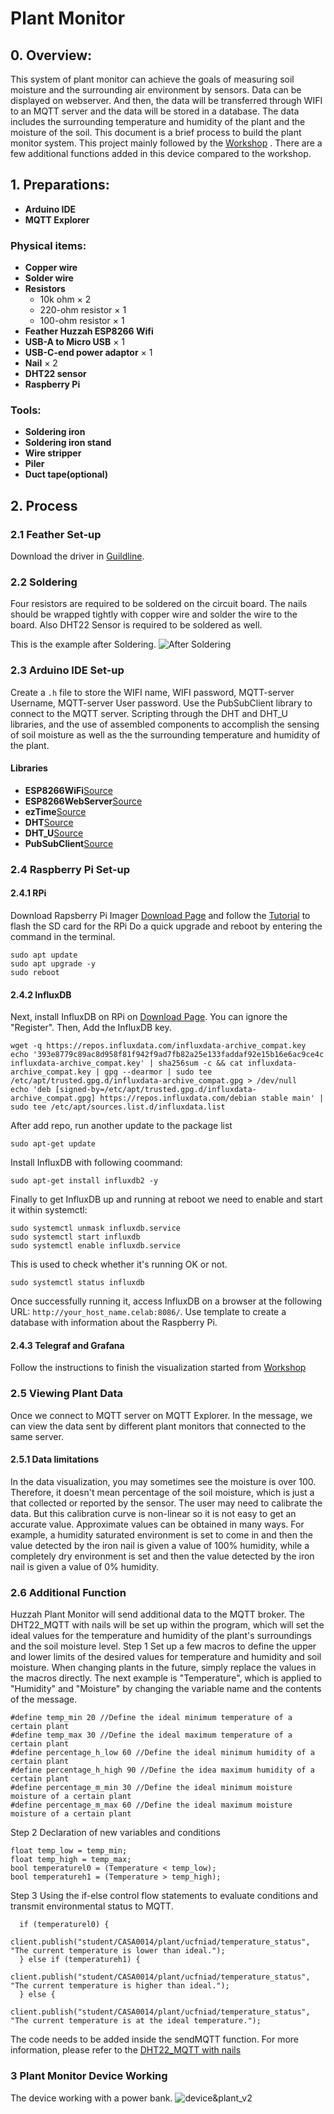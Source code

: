 # Plant Monitor
## 0. Overview:
This system of plant monitor can achieve the goals of measuring soil moisture and the surrounding air environment by sensors. Data can be displayed on webserver. And then, the data will be transferred through WIFI to an MQTT server and the data will be stored in a database. The data includes the surrounding temperature and humidity of the plant and the moisture of the soil. This document is a brief process to build the plant monitor system. This project mainly followed by the [Workshop](https://workshops.cetools.org/codelabs/CASA0014-2-Plant-Monitor) . There are a few additional functions added in this device compared to the workshop.
## 1. Preparations:
* **Arduino IDE**
* **MQTT Explorer**
### Physical items:
* **Copper wire**
* **Solder wire**
* **Resistors**
  * 10k ohm &times; 2
  * 220-ohm resistor &times; 1
  * 100-ohm resistor &times; 1
* **Feather Huzzah ESP8266 Wifi**
* **USB-A to Micro USB** &times; 1
* **USB-C-end power adaptor** &times; 1
* **Nail** &times; 2
* **DHT22 sensor**
* **Raspberry Pi**
### Tools:
* **Soldering iron**
* **Soldering iron stand**
* **Wire stripper**
* **Piler** 
* **Duct tape(optional)**

## 2. Process
### 2.1 Feather Set-up
Download the driver in [Guildline](https://www.silabs.com/developers/usb-to-uart-bridge-vcp-drivers).
### 2.2 Soldering
Four resistors are required to be soldered on the circuit board. The nails should be wrapped tightly with copper wire and solder the wire to the board. Also DHT22 Sensor is required to be soldered as well.

This is the example after Soldering.
![After Soldering](https://github.com/Hypersaki/Plant-Monitor/blob/main/device%20build/soldering_example.jpg "soldering_example.jpg")
### 2.3 Arduino IDE Set-up
Create a `.h` file to store the WIFI name, WIFI password, MQTT-server Username, MQTT-server User password.
Use the PubSubClient library to  connect to the MQTT server.
Scripting through the DHT and DHT_U libraries, and the use of assembled components to accomplish the sensing of soil moisture as well as the the surrounding temperature and humidity of the plant.

#### Libraries
* **ESP8266WiFi**[Source](https://github.com/esp8266/Arduino/blob/master/libraries/ESP8266WiFi/src/ESP8266WiFi.h)
* **ESP8266WebServer**[Source](https://github.com/esp8266/Arduino/blob/master/libraries/ESP8266WebServer/src/ESP8266WebServer.h)
* **ezTime**[Source](https://github.com/ropg/ezTime)
* **DHT**[Source](https://github.com/adafruit/DHT-sensor-library/blob/master/DHT.h)
* **DHT_U**[Source](https://github.com/adafruit/DHT-sensor-library/blob/master/DHT_U.h)
* **PubSubClient**[Source](https://www.arduino.cc/reference/en/libraries/pubsubclient/)

### 2.4 Raspberry Pi Set-up
#### 2.4.1 RPi
Download Rapsberry Pi Imager [Download Page](https://www.raspberrypi.com/software/) and follow the [Tutorial](https://www.tomshardware.com/reviews/raspberry-pi-headless-setup-how-to,6028.html) to flash the SD card for the RPi
Do a quick upgrade and reboot by entering the command in the terminal.
```
sudo apt update
sudo apt upgrade -y
sudo reboot
```
#### 2.4.2 InfluxDB
Next, install InfluxDB on RPi on [Download Page](https://portal.influxdata.com/downloads/#influxdb). You can ignore the "Register". 
Then, Add the InfluxDB key.
```
wget -q https://repos.influxdata.com/influxdata-archive_compat.key
echo '393e8779c89ac8d958f81f942f9ad7fb82a25e133faddaf92e15b16e6ac9ce4c influxdata-archive_compat.key' | sha256sum -c && cat influxdata-archive_compat.key | gpg --dearmor | sudo tee /etc/apt/trusted.gpg.d/influxdata-archive_compat.gpg > /dev/null
echo 'deb [signed-by=/etc/apt/trusted.gpg.d/influxdata-archive_compat.gpg] https://repos.influxdata.com/debian stable main' | sudo tee /etc/apt/sources.list.d/influxdata.list
```
After add repo, run another update to the package list
```
sudo apt-get update
```
Install InfluxDB with following coommand:
```
sudo apt-get install influxdb2 -y
```
Finally to get InfluxDB up and running at reboot we need to enable and start it within systemctl:
```
sudo systemctl unmask influxdb.service
sudo systemctl start influxdb
sudo systemctl enable influxdb.service
```
This is used to check whether it's running OK or not.
```
sudo systemctl status influxdb
```

Once successfully running it, access InfluxDB on a browser at the following URL: `http://your_host_name.celab:8086/`.
Use template to create a database with information about the Raspberry Pi.

#### 2.4.3 Telegraf and Grafana
Follow the instructions to finish the visualization started from [Workshop](https://workshops.cetools.org/codelabs/CASA0014-2-Plant-Monitor/index.html#12)

### 2.5 Viewing Plant Data
Once we connect to MQTT server on MQTT Explorer. In the message, we can view the data sent by different plant monitors that connected to the same server.
#### 2.5.1 Data limitations
In the data visualization, you may sometimes see the moisture is over 100. Therefore, it doesn't mean percentage of the soil moisture, which is just a that collected or reported by the sensor.
The user may need to calibrate the data. But this calibration curve is non-linear so it is not easy to get an accurate value. Approximate values can be obtained in many ways. For example, a humidity saturated environment is set to come in and then the value detected by the iron nail is given a value of 100% humidity, while a completely dry environment is set and then the value detected by the iron nail is given a value of 0% humidity.

### 2.6 Additional Function
Huzzah Plant Monitor will send additional data to the MQTT broker. The DHT22_MQTT with nails will be set up within the program, which will set the ideal values for the temperature and humidity of the plant's surroundings and the soil moisture level.
Step 1
Set up a few macros to define the upper and lower limits of the desired values for temperature and humidity and soil moisture. When changing plants in the future, simply replace the values in the macros directly.
The next example is "Temperature", which is applied to "Humidity" and "Moisture" by changing the variable name and the contents of the message.
```
#define temp_min 20 //Define the ideal minimum temperature of a certain plant
#define temp_max 30 //Define the ideal maximum temperature of a certain plant
#define percentage_h_low 60 //Define the ideal minimum humidity of a certain plant
#define percentage_h_high 90 //Define the idea maximum humidity of a certain plant
#define percentage_m_min 30 //Define the ideal minimum moisture moisture of a certain plant
#define percentage_m_max 60 //Define the ideal maximum moisture moisture of a certain plant
```
Step 2
Declaration of new variables and conditions
```
float temp_low = temp_min;
float temp_high = temp_max;
bool temperaturel0 = (Temperature < temp_low);
bool temperatureh1 = (Temperature > temp_high);
```
Step 3
Using the if-else control flow statements to evaluate conditions and transmit environmental status to MQTT.
```
  if (temperaturel0) {
    client.publish("student/CASA0014/plant/ucfniad/temperature_status", "The current temperature is lower than ideal.");
  } else if (temperatureh1) {
    client.publish("student/CASA0014/plant/ucfniad/temperature_status", "The current temperature is higher than ideal.");
  } else {
    client.publish("student/CASA0014/plant/ucfniad/temperature_status", "The current temperature is at the ideal temperature.");
```
The code needs to be added inside the sendMQTT function. For more information, please refer to the [DHT22_MQTT with nails](https://github.com/Hypersaki/Plant-Monitor/blob/main/DHT22_MQTT%20with%20nails/DHT22_MQTT%20with%20nails.ino)
### 3 Plant Monitor Device Working
The device working with a power bank.
![device&plant_v2](https://github.com/Hypersaki/Plant-Monitor/blob/main/device%20build/device&plant_v2.jpg "device&plant_v2.jpg")
